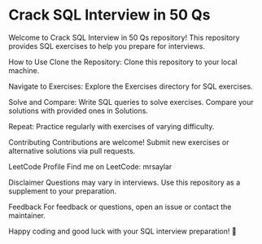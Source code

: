 # Crack SQL Interview in 50 Qs



Welcome to Crack SQL Interview in 50 Qs repository! This repository provides SQL exercises to help you prepare for interviews.

How to Use
Clone the Repository: Clone this repository to your local machine.

Navigate to Exercises: Explore the Exercises directory for SQL exercises.

Solve and Compare: Write SQL queries to solve exercises. Compare your solutions with provided ones in Solutions.

Repeat: Practice regularly with exercises of varying difficulty.

Contributing
Contributions are welcome! Submit new exercises or alternative solutions via pull requests.

LeetCode Profile
Find me on LeetCode: mrsaylar

Disclaimer
Questions may vary in interviews. Use this repository as a supplement to your preparation.

Feedback
For feedback or questions, open an issue or contact the maintainer.

Happy coding and good luck with your SQL interview preparation! 🚀







